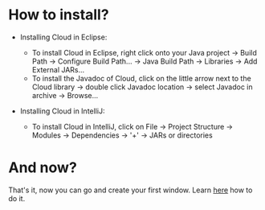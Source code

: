 # How to install?
- Installing Cloud in Eclipse:
	- To install Cloud in Eclipse, right click onto your Java project → Build Path → Configure Build Path... → Java Build Path → Libraries → Add External JARs...
	- To install the Javadoc of Cloud, click on the little arrow next to the Cloud library → double click Javadoc location → select Javadoc in archive → Browse...

- Installing Cloud in IntelliJ:
	- To install Cloud in IntelliJ, click on File → Project Structure → Modules → Dependencies → '+' → JARs or directories

# And now?
That's it, now you can go and create your first window. Learn [here](https://github.com/iotacb/Cloud-Library/blob/master/tutorials/Creating%20a%20window/creating-a-window.md) how to do it.
